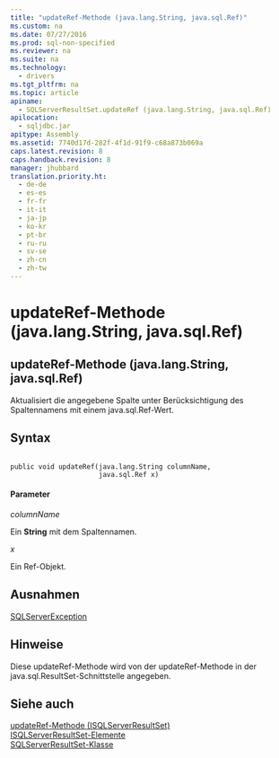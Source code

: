 ```yaml
---
title: "updateRef-Methode (java.lang.String, java.sql.Ref)"
ms.custom: na
ms.date: 07/27/2016
ms.prod: sql-non-specified
ms.reviewer: na
ms.suite: na
ms.technology: 
  - drivers
ms.tgt_pltfrm: na
ms.topic: article
apiname: 
  - SQLServerResultSet.updateRef (java.lang.String, java.sql.Ref)
apilocation: 
  - sqljdbc.jar
apitype: Assembly
ms.assetid: 7740d17d-282f-4f1d-91f9-c68a873b069a
caps.latest.revision: 8
caps.handback.revision: 8
manager: jhubbard
translation.priority.ht: 
  - de-de
  - es-es
  - fr-fr
  - it-it
  - ja-jp
  - ko-kr
  - pt-br
  - ru-ru
  - sv-se
  - zh-cn
  - zh-tw
---
```

# updateRef-Methode (java.lang.String, java.sql.Ref)
    
## updateRef\-Methode \(java.lang.String, java.sql.Ref\)  
 Aktualisiert die angegebene Spalte unter Berücksichtigung des Spaltennamens mit einem java.sql.Ref\-Wert.  
  
## Syntax  
  
```  
  
public void updateRef(java.lang.String columnName,  
                      java.sql.Ref x)  
```  
  
#### Parameter  
 *columnName*  
  
 Ein **String** mit dem Spaltennamen.  
  
 *x*  
  
 Ein Ref\-Objekt.  
  
## Ausnahmen  
 [SQLServerException](../content/SQLServerException-Class.md)  
  
## Hinweise  
 Diese updateRef\-Methode wird von der updateRef\-Methode in der java.sql.ResultSet\-Schnittstelle angegeben.  
  
## Siehe auch  
 [updateRef-Methode &#40;ISQLServerResultSet&#41;](../content/updateRef-Method--SQLServerResultSet-.md)   
 [ISQLServerResultSet-Elemente](../content/SQLServerResultSet-Members.md)   
 [SQLServerResultSet-Klasse](../content/SQLServerResultSet-Class.md)  
  
  